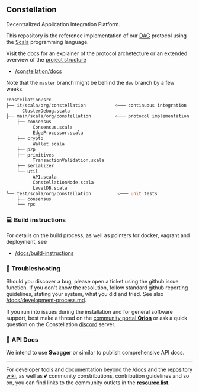 ## Constellation
Decentralized Application Integration Platform.

This repository is the reference implementation of our 
[DAG](https://en.wikipedia.org/wiki/Directed_acyclic_graph) 
protocol using the 
[Scala](https://www.scala-lang.org/) 
programming language.

Visit the docs for an explainer of the protocol archetecture or an extended overview of the 
[project structure](https://github.com/Constellation-Labs/constellation/docs/directory-tree/)

* [/constellation/docs](https://github.com/Constellation-Labs/constellation/docs/)

Note that the `master` branch might be behind the `dev` branch by a few weeks.

```scala
constellation/src
├── it/scala/org/constellation           <─── continuous integration
      ClusterDebug.scala
├── main/scala/org/constellation         <─── protocol implementation
    ├── consensus
          Consensus.scala
          EdgeProcessor.scala
    ├── crypto
          Wallet.scala
    ├── p2p
    ├── primitives
          TransactionValidation.scala
    ├── serializer
    └── util
          API.scala
          ConstellationNode.scala
          LevelDB.scala
└── test/scala/org/constellation          <─── unit tests
    ├── consensus
    └── rpc
```

### :computer: Build instructions
For details on the build process, as well as pointers for docker, vagrant and deployment, see

* [/docs/build-instructions](https://github.com/Constellation-Labs/constellation/blob/developer/nikolaj/add-docs/docs/build-instructions.md)

### :rotating_light: Troubleshooting
Should you discover a bug, please open a ticket using the github issue function. If you don't know the resolution, follow standard github reporting guidelines, stating your system, what you did and tried. See also
[/docs/development-process.md](https://github.com/Constellation-Labs/constellation/blob/developer/nikolaj/add-docs/docs/development-process.md).

If you run into issues during the installation and for general software support, best make a thread on the 
[community portal **Orion**](https://orion.constellationlabs.io/accounts/login/?next=/) 
or ask a quick question on the Constellation 
[discord](https://discordapp.com/invite/KMSmXbV) 
server. 

### :green_book: API Docs
We intend to use **Swagger** or similar to publish comprehensive API docs.

---

For developer tools and documentation beyond the 
[/docs](https://github.com/Constellation-Labs/constellation/tree/developer/nikolaj/add-docs/docs)
and the 
[repository wiki](https://github.com/Constellation-Labs/constellation/wiki), 
as well as :two_hearts: community constributions, contribution guidelines and so on, you can find links to the community outlets in the 
[**resource list**](https://github.com/Constellation-Labs/awesome-constellation). 
